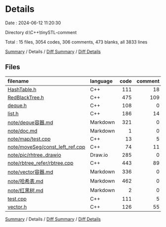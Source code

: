 # Details

Date : 2024-06-12 11:20:30

Directory d:\\C++\\tinySTL-comment

Total : 15 files,  3054 codes, 306 comments, 473 blanks, all 3833 lines

[Summary](results.md) / Details / [Diff Summary](diff.md) / [Diff Details](diff-details.md)

## Files
| filename | language | code | comment | blank | total |
| :--- | :--- | ---: | ---: | ---: | ---: |
| [HashTable.h](/HashTable.h) | C++ | 111 | 18 | 15 | 144 |
| [RedBlackTree.h](/RedBlackTree.h) | C++ | 475 | 109 | 40 | 624 |
| [deque.h](/deque.h) | C++ | 108 | 0 | 19 | 127 |
| [list.h](/list.h) | C++ | 186 | 14 | 20 | 220 |
| [note/deque容器.md](/note/deque%E5%AE%B9%E5%99%A8.md) | Markdown | 321 | 0 | 93 | 414 |
| [note/doc.md](/note/doc.md) | Markdown | 1 | 0 | 0 | 1 |
| [note/map/test.cpp](/note/map/test.cpp) | C++ | 13 | 5 | 1 | 19 |
| [note/moveSeg/const_left_ref.cpp](/note/moveSeg/const_left_ref.cpp) | C++ | 74 | 11 | 11 | 96 |
| [note/pic/rhtree..drawio](/note/pic/rhtree..drawio) | Draw.io | 285 | 0 | 0 | 285 |
| [note/rbtree_refer/rbtree.cpp](/note/rbtree_refer/rbtree.cpp) | C++ | 443 | 89 | 56 | 588 |
| [note/vector容器.md](/note/vector%E5%AE%B9%E5%99%A8.md) | Markdown | 336 | 0 | 78 | 414 |
| [note/哈希表.md](/note/%E5%93%88%E5%B8%8C%E8%A1%A8.md) | Markdown | 462 | 0 | 125 | 587 |
| [note/红黑树.md](/note/%E7%BA%A2%E9%BB%91%E6%A0%91.md) | Markdown | 2 | 0 | 1 | 3 |
| [test.cpp](/test.cpp) | C++ | 111 | 5 | 8 | 124 |
| [vector.h](/vector.h) | C++ | 126 | 55 | 6 | 187 |

[Summary](results.md) / Details / [Diff Summary](diff.md) / [Diff Details](diff-details.md)